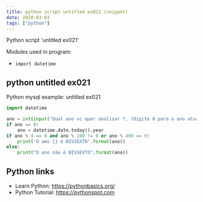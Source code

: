 ```yaml
---
title: python script untitled ex021 (snippet)
date: 2020-03-03
tags: ["python"]
---
```

Python script 'untitled ex021'


Modules used in program: 
* `import datetime`

## python untitled ex021

Python mysql example: untitled ex021

```python
import datetime

ano = int(input("Qual ano vc quer analisar ?, (Digite 0 para o ano atual): "))
if ano == 0:
    ano = datetime.date.today().year
if ano % 4 == 0 and ano % 100 != 0 or ano % 400 == 0:
    print('O amo {} é BISSEXTO'.format(ano))
else:
    print("O ano não é BISSEXTO".format(ano))


```

## Python links

- Learn Python: https://pythonbasics.org/
- Python Tutorial: https://pythonspot.com
